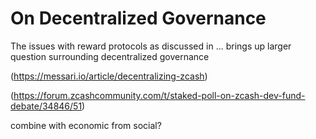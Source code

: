 # On Decentralized Governance

The issues with reward protocols as discussed in ... brings up larger question surrounding decentralized governance

(https://messari.io/article/decentralizing-zcash)

(https://forum.zcashcommunity.com/t/staked-poll-on-zcash-dev-fund-debate/34846/51)



combine with economic from social?
